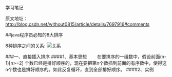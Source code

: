 学习笔记

原文地址：http://blog.csdn.net/without0815/article/details/7697916#comments

##java程序员必知的8大排序

8种排序之间的关系:
![关系](http://oe53dpmqz.bkt.clouddn.com/20161010001.png)

###一、直接插入排序
####1、基本思想
　　在要排序的一组数中，假设前面(n-1)[n>=2] 个数已经是排好顺序的，现在要把第n个数插到前面的有序数中，使得这n个数也是排好顺序的。如此反复循环，直到全部排好顺序。
####2、实例
　　